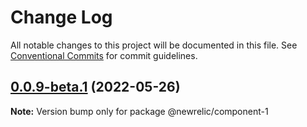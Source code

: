 # Change Log

All notable changes to this project will be documented in this file.
See [Conventional Commits](https://conventionalcommits.org) for commit guidelines.

## [0.0.9-beta.1](https://github.com/metal-messiah/newrelic-browser-agent/compare/v0.0.9-beta.0...v0.0.9-beta.1) (2022-05-26)

**Note:** Version bump only for package @newrelic/component-1
